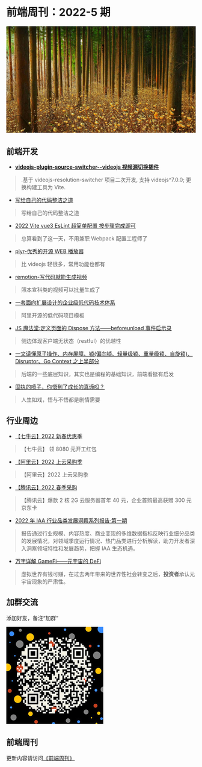 # 前端周刊：2022-5 期

[![](/img/bing/20220413.jpg?imageView2/2/w/960)](https://cn.bing.com/search?q=结香花)

## 前端开发

- [**videojs-plugin-source-switcher--videojs 视频源切换插件**](https://github.com/tower1229/videojs-plugin-source-switcher)

> .基于 videojs-resolution-switcher 项目二次开发, 支持 videojs^7.0.0; 更换构建工具为 Vite.

- [写给自己的代码整洁之道](https://pengfeixc.com/blogs/developer-handbook/clean-code)

> 写给自己的代码整洁之道

- [2022 Vite vue3 EsLint 超简单配置 按步骤完成即可](https://www.jianshu.com/p/4b94540dd998)

> 总算看到了这一天，不用兼职 Webpack 配置工程师了

- [plyr-优秀的开源 WEB 播放器](https://github.com/sampotts/plyr)

> 比 videojs 轻很多，常用功能也都有

- [remotion-写代码就能生成视频](https://github.com/remotion-dev/remotion)

> 照本宣科类的视频可以批量生成了

- [一套面向扩展设计的企业级低代码技术体系](https://github.com/alibaba/lowcode-engine)

> 阿里开源的低代码项目模板

- [JS 魔法堂:定义页面的 Dispose 方法——beforeunload 事件启示录](https://www.cnblogs.com/fsjohnhuang/p/5647649.html)

> 侧边体现客户端无状态（restful）的优越性

- [一文读懂原子操作、内存屏障、锁(偏向锁、轻量级锁、重量级锁、自旋锁)、Disruptor、Go Context 之上半部分](https://www.cnblogs.com/dojo-lzz/p/16183006.html)

> 后端的一些底层知识，其实也是编程的基础知识，前端看挺有启发

- [固执的喷子，你悟到了成长的真谛吗？](https://mp.weixin.qq.com/s/XTJmVhnnDBQL3R4cr91vJA)

> 人生如戏，悟与不悟都是剧情需要

## 行业周边

- [【七牛云】2022 新春优惠季](https://s.qiniu.com/mIzQNn)

> 【七牛云】 领 8080 元开工红包

- [【阿里云】2022 上云采购季](https://www.aliyun.com/minisite/goods?taskPkg=2022cgj&pkgSid=290788&userCode=y31qmczl)

> 【阿里云】2022 上云采购季

- [【腾讯云】2022 春季采购](https://curl.qcloud.com/qBTP1dai)

> 【腾讯云】爆款 2 核 2G 云服务器首年 40 元，企业首购最高获赠 300 元京东卡

- [2022 年 IAA 行业品类发展洞察系列报告·第一期](https://trendinsight.oceanengine.com/arithmetic-report/detail/669?source=csj2)

> 报告通过行业规模、内容热度、商业变现的多维数据指标反映行业细分品类的发展情况，对领域季度运行情况、热门品类进行分析解读，助力开发者深入洞察领域特性和发展趋势，把握 IAA 生态机遇。

- [万字详解 GameFi——元宇宙的 DeFi](https://mp.weixin.qq.com/s/eXRBcqIsfHyLmOeNoAVuAw)

> 虚拟世界有钱可赚，在过去两年带来的世界性社会转变之后，**投资者**承认元宇宙现象的严肃性。

## 加群交流

添加好友，备注“加群”

![refned_x](/img/a/refined-x.jpg)

## 前端周刊

更新内容请访问[《前端周刊》](https://frontend-weekly.com/)
